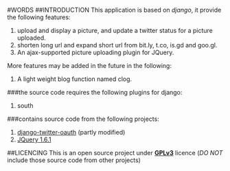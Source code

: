 #WORDS
##INTRODUCTION
This application is based on _django_, it provide the following features:
1. upload and display a picture, and update a twitter status for a picture uploaded.
2. shorten long url and expand short url from bit.ly, t.co, is.gd and goo.gl.
3. An ajax-supported picture uploading plugin for JQuery.

More features may be added in the future in the following:
1. A light weight blog function named clog.

###the source code requires the following plugins for django:
1. south

###contains source code from the following projects:
1. [django-twitter-oauth](https://github.com/henriklied/django-twitter-oauth) (partly modified)
2. [JQuery 1.6.1](http://jquery.com)

##LICENCING
This is an open source project under [__GPLv3__](http://www.gnu.org/copyleft/gpl.html) licence  (_DO NOT_ include those source code from other projects)
